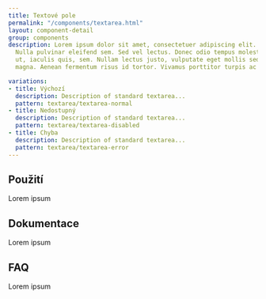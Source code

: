 ```yaml
---
title: Textové pole
permalink: "/components/textarea.html"
layout: component-detail
group: components
description: Lorem ipsum dolor sit amet, consectetuer adipiscing elit. Aliquam ante.
  Nulla pulvinar eleifend sem. Sed vel lectus. Donec odio tempus molestie, porttitor
  ut, iaculis quis, sem. Nullam lectus justo, vulputate eget mollis sed, tempor sed
  magna. Aenean fermentum risus id tortor. Vivamus porttitor turpis ac leo.

variations:
- title: Výchozí
  description: Description of standard textarea...
  pattern: textarea/textarea-normal
- title: Nedostupný
  description: Description of standard textarea...
  pattern: textarea/textarea-disabled
- title: Chyba
  description: Description of standard textarea...
  pattern: textarea/textarea-error
---
```


## Použití

Lorem ipsum

## Dokumentace

Lorem ipsum

## FAQ

Lorem ipsum